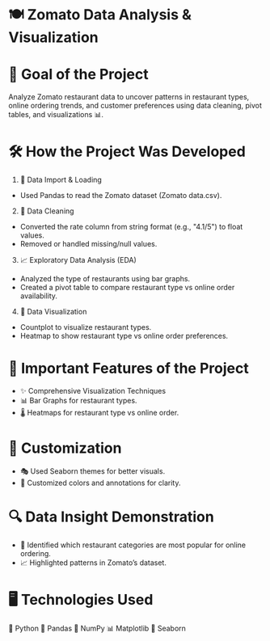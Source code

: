 # 🍽 Zomato Data Analysis & Visualization
# 🎯 Goal of the Project
Analyze Zomato restaurant data to uncover patterns in restaurant types, online ordering trends, and customer preferences using data cleaning, pivot tables, and visualizations 📊.

# 🛠 How the Project Was Developed
1. 📂 Data Import & Loading
- Used Pandas to read the Zomato dataset (Zomato data.csv).
  
2. 🧹 Data Cleaning
- Converted the rate column from string format (e.g., "4.1/5") to float values.
- Removed or handled missing/null values.

3. 📈 Exploratory Data Analysis (EDA)
- Analyzed the type of restaurants using bar graphs.
- Created a pivot table to compare restaurant type vs online order availability.

4. 🎨 Data Visualization
- Countplot to visualize restaurant types.
- Heatmap to show restaurant type vs online order preferences.

# 🌟 Important Features of the Project
- ✨ Comprehensive Visualization Techniques
- 📊 Bar Graphs for restaurant types.
- 🌡 Heatmaps for restaurant type vs online order.

# 🎨 Customization
- 🎭 Used Seaborn themes for better visuals.
- 🎨 Customized colors and annotations for clarity.

# 🔍 Data Insight Demonstration
- 📝 Identified which restaurant categories are most popular for online ordering.
- 📈 Highlighted patterns in Zomato’s dataset.

# 🖥 Technologies Used
🐍 Python
🐼 Pandas
🔢 NumPy
📊 Matplotlib
🎨 Seaborn

